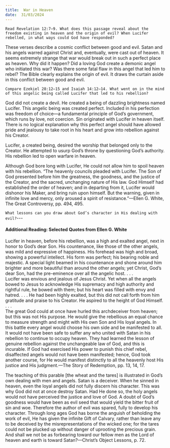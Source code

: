 ```yaml
---
title:  War in Heaven
date:  31/03/2024
---
```


`Read Revelation 12:7–9. What does this passage reveal about the freedom existing in heaven and the origin of evil? When Lucifer rebelled, in what ways could God have responded?`

These verses describe a cosmic conflict between good and evil. Satan and his angels warred against Christ and, eventually, were cast out of heaven. It seems extremely strange that war would break out in such a perfect place as heaven. Why did it happen? Did a loving God create a demonic angel who initiated this war? Was there some fatal flaw in this angel that led him to rebel? The Bible clearly explains the origin of evil. It draws the curtain aside in this conflict between good and evil.

`Compare Ezekiel 28:12–15 and Isaiah 14:12–14. What went on in the mind of this angelic being called Lucifer that led to his rebellion?`

God did not create a devil. He created a being of dazzling brightness named Lucifer. This angelic being was created perfect. Included in his perfection was freedom of choice—a fundamental principle of God’s government, which runs by love, not coercion. Sin originated with Lucifer in heaven itself. There is no logical explanation why this perfect angel should have allowed pride and jealousy to take root in his heart and grow into rebellion against his Creator.

Lucifer, a created being, desired the worship that belonged only to the Creator. He attempted to usurp God’s throne by questioning God’s authority. His rebellion led to open warfare in heaven.

Although God bore long with Lucifer, He could not allow him to spoil heaven with his rebellion. “The heavenly councils pleaded with Lucifer. The Son of God presented before him the greatness, the goodness, and the justice of the Creator, and the sacred, unchanging nature of His law. God Himself had established the order of heaven; and in departing from it, Lucifer would dishonor his Maker, and bring ruin upon himself. But the warning, given in infinite love and mercy, only aroused a spirit of resistance.”—Ellen G. White, The Great Controversy, pp. 494, 495.

`What lessons can you draw about God’s character in His dealing with evil?`---

#### Additional Reading: Selected Quotes from Ellen G. White

Lucifer in heaven, before his rebellion, was a high and exalted angel, next in honor to God’s dear Son. His countenance, like those of the other angels, was mild and expressive of happiness. His forehead was high and broad, showing a powerful intellect. His form was perfect; his bearing noble and majestic. A special light beamed in his countenance and shone around him brighter and more beautiful than around the other angels; yet Christ, God’s dear Son, had the pre-eminence over all the angelic host. . . .\
Lucifer was envious and jealous of Jesus Christ. Yet when all the angels bowed to Jesus to acknowledge His supremacy and high authority and rightful rule, he bowed with them; but his heart was filled with envy and hatred. . . . He had been highly exalted, but this did not call forth from him gratitude and praise to his Creator. He aspired to the height of God Himself. . . .\
The great God could at once have hurled this archdeceiver from heaven; but this was not His purpose. He would give the rebellious an equal chance to measure strength and might with His own Son and His loyal angels. In this battle every angel would choose his own side and be manifested to all. It would not have been safe to suffer any who united with Satan in his rebellion to continue to occupy heaven. They had learned the lesson of genuine rebellion against the unchangeable law of God, and this is incurable. If God had exercised His power to punish this chief rebel, disaffected angels would not have been manifested; hence, God took another course, for He would manifest distinctly to all the heavenly host His justice and His ­judgment.—The Story of Redemption, pp. 13, 14, 17.

The teaching of this parable [the wheat and the tares] is illustrated in God’s own dealing with men and angels. Satan is a deceiver. When he sinned in heaven, even the loyal angels did not fully discern his character. This was why God did not at once destroy Satan. Had He done so, the holy angels would not have perceived the justice and love of God. A doubt of God’s goodness would have been as evil seed that would yield the bitter fruit of sin and woe. Therefore the author of evil was spared, fully to develop his character. Through long ages God has borne the anguish of beholding the work of evil, He has given the infinite Gift of Calvary, rather than leave any to be deceived by the misrepresentations of the wicked one; for the tares could not be plucked up without danger of uprooting the precious grain. And shall we not be as forbearing toward our fellow men as the Lord of heaven and earth is toward Satan?—Christ’s Object Lessons, p. 72.